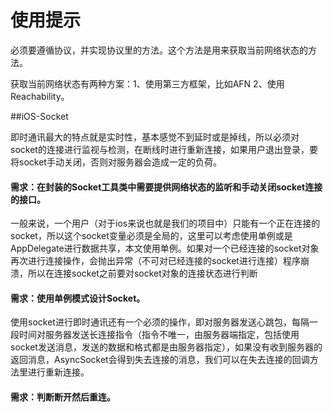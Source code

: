 # 使用提示

必须要遵循<SingletonSocketProtocol>协议，并实现协议里的方法。这个方法是用来获取当前网络状态的方法。

获取当前网络状态有两种方案：1、使用第三方框架，比如AFN 2、使用Reachability。







##iOS-Socket

即时通讯最大的特点就是实时性，基本感觉不到延时或是掉线，所以必须对socket的连接进行监视与检测，在断线时进行重新连接，如果用户退出登录，要将socket手动关闭，否则对服务器会造成一定的负荷。

#### 需求：在封装的Socket工具类中需要提供网络状态的监听和手动关闭socket连接的接口。

一般来说，一个用户（对于ios来说也就是我们的项目中）只能有一个正在连接的socket，所以这个socket变量必须是全局的，这里可以考虑使用单例或是AppDelegate进行数据共享，本文使用单例。如果对一个已经连接的socket对象再次进行连接操作，会抛出异常（不可对已经连接的socket进行连接）程序崩溃，所以在连接socket之前要对socket对象的连接状态进行判断

#### 需求：使用单例模式设计Socket。

使用socket进行即时通讯还有一个必须的操作，即对服务器发送心跳包，每隔一段时间对服务器发送长连接指令（指令不唯一，由服务器端指定，包括使用socket发送消息，发送的数据和格式都是由服务器指定），如果没有收到服务器的返回消息，AsyncSocket会得到失去连接的消息，我们可以在失去连接的回调方法里进行重新连接。

#### 需求：判断断开然后重连。





